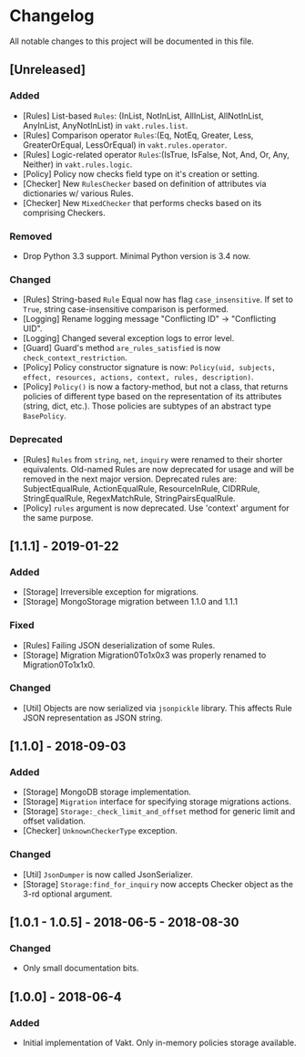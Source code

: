 # Changelog
All notable changes to this project will be documented in this file.


## [Unreleased]
### Added
- [Rules] List-based `Rules`: (InList, NotInList, AllInList, AllNotInList, AnyInList, AnyNotInList) in `vakt.rules.list`.
- [Rules] Comparison operator `Rules`:(Eq, NotEq, Greater, Less, GreaterOrEqual, LessOrEqual) in `vakt.rules.operator`.
- [Rules] Logic-related operator `Rules`:(IsTrue, IsFalse, Not, And, Or, Any, Neither) in `vakt.rules.logic`.
- [Policy] Policy now checks field type on it's creation or setting.
- [Checker] New `RulesChecker` based on definition of attributes via dictionaries w/ various Rules.
- [Checker] New `MixedChecker` that performs checks based on its comprising Checkers.

### Removed
- Drop Python 3.3 support. Minimal Python version is 3.4 now.

### Changed
- [Rules] String-based `Rule` Equal now has flag `case_insensitive`.
If set to `True`, string case-insensitive comparison is performed.
- [Logging] Rename logging message "Conflicting ID" -> "Conflicting UID".
- [Logging] Changed several exception logs to error level.
- [Guard] Guard's method `are_rules_satisfied` is now `check_context_restriction`.
- [Policy] Policy constructor signature is now:
`Policy(uid, subjects, effect, resources, actions, context, rules, description)`.
- [Policy] `Policy()` is now a factory-method, but not a class, that returns policies of different type based on 
the representation of its attributes (string, dict, etc.).
Those policies are subtypes of an abstract type `BasePolicy`.

### Deprecated
- [Rules] `Rules` from `string`, `net`, `inquiry` were renamed to their shorter equivalents.
Old-named Rules are now deprecated for usage and will be removed in the next major version.
Deprecated rules are: SubjectEqualRule, ActionEqualRule, ResourceInRule, CIDRRule, StringEqualRule, RegexMatchRule,
StringPairsEqualRule.
- [Policy] `rules` argument is now deprecated. Use 'context' argument for the same purpose.


## [1.1.1] - 2019-01-22
### Added
- [Storage] Irreversible exception for migrations.
- [Storage] MongoStorage migration between 1.1.0 and 1.1.1

### Fixed
- [Rules] Failing JSON deserialization of some Rules.
- [Storage] Migration Migration0To1x0x3 was properly renamed to Migration0To1x1x0.

### Changed
- [Util] Objects are now serialized via `jsonpickle` library. This affects Rule JSON representation as JSON string.


## [1.1.0] - 2018-09-03
### Added
- [Storage] MongoDB storage implementation.
- [Storage] `Migration` interface for specifying storage migrations actions.
- [Storage] `Storage:_check_limit_and_offset` method for generic limit and offset validation.
- [Checker] `UnknownCheckerType` exception.

### Changed
- [Util] `JsonDumper` is now called JsonSerializer.
- [Storage] `Storage:find_for_inquiry` now accepts Checker object as the 3-rd optional argument.


## [1.0.1 - 1.0.5] - 2018-06-5 - 2018-08-30
### Changed
- Only small documentation bits.


## [1.0.0] - 2018-06-4
### Added
- Initial implementation of Vakt. Only in-memory policies storage available.
